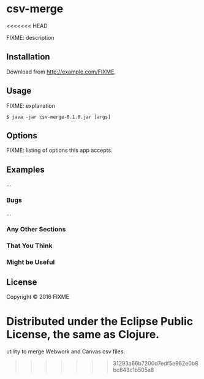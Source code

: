 # csv-merge
<<<<<<< HEAD

FIXME: description

## Installation

Download from http://example.com/FIXME.

## Usage

FIXME: explanation

    $ java -jar csv-merge-0.1.0.jar [args]

## Options

FIXME: listing of options this app accepts.

## Examples

...

### Bugs

...

### Any Other Sections
### That You Think
### Might be Useful

## License

Copyright © 2016 FIXME

Distributed under the Eclipse Public License, the same as Clojure.
=======
utility to merge Webwork and Canvas csv files.
>>>>>>> 31293a66b7200d7edf5e962e0b8bc643c1b505a8
